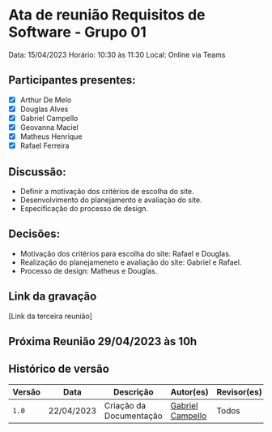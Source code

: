 # Ata de reunião Requisitos de Software - Grupo 01

Data: 15/04/2023
Horário: 10:30 às 11:30
Local: Online via Teams

## Participantes presentes:

- [x] Arthur De Melo
- [x] Douglas Alves
- [x] Gabriel Campello
- [x] Geovanna Maciel
- [x] Matheus Henrique
- [x] Rafael Ferreira

## Discussão:

- Definir a motivação dos critérios de escolha do site.
- Desenvolvimento do planejamento e avaliação do site.
- Especificação do processo de design.

## Decisões:

- Motivação dos critérios para escolha do site: Rafael e Douglas.
- Realização do planejameneto e avaliação do site: Gabriel e Rafael.
- Processo de design: Matheus e Douglas.

## Link da gravação

[Link da terceira reunião] 

## Próxima Reunião 29/04/2023 às 10h

## Histórico de versão

| Versão  | Data | Descrição | Autor(es) | Revisor(es) |
| -------- | ------ | ------ | ---------- | ---------- |
| `1.0` | 22/04/2023 | Criação da Documentação | [Gabriel Campello](https://github.com/G16C) |    Todos    |
